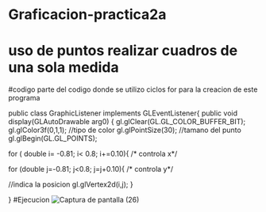 # Graficacion-practica2a
# uso de puntos realizar cuadros de una sola medida 
#codigo 
parte del codigo donde se utilizo ciclos for para la creacion de este programa 

 public class GraphicListener implements GLEventListener{
 public void display(GLAutoDrawable arg0) {
 gl.glClear(GL.GL_COLOR_BUFFER_BIT);
 gl.glColor3f(0,1,1);                                                          //tipo de color 
 gl.glPointSize(30);                                                          //tamano del punto
 gl.glBegin(GL.GL_POINTS);
 

 for ( double i= -0.81; i< 0.8; i+=0.10){                      /*  controla x*/
 
 for (double j=-0.81; j<0.8; j=j+0.10){                        /*  controla y*/
	 
 //indica la posicion
 gl.glVertex2d(i,j);
 }

 }
 #Ejecucion 
 ![Captura de pantalla (26)](https://user-images.githubusercontent.com/73785441/97922925-d3890d00-1d22-11eb-8f3f-36c6389e0338.png)
